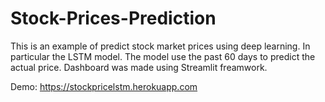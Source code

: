 # Stock-Prices-Prediction

This is an example of predict stock market prices using deep learning. In particular the LSTM model. The model use the past 60 days to predict the actual price.
Dashboard was made using Streamlit freamwork.

Demo: https://stockpricelstm.herokuapp.com

